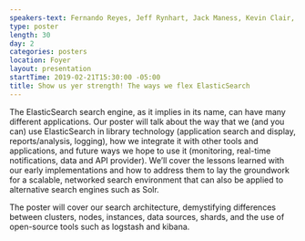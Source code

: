 ```yaml
---
speakers-text: Fernando Reyes, Jeff Rynhart, Jack Maness, Kevin Clair, Kim Pham
type: poster
length: 30
day: 2
categories: posters
location: Foyer
layout: presentation
startTime: 2019-02-21T15:30:00 -05:00
title: Show us yer strength! The ways we flex ElasticSearch
---
```

The ElasticSearch search engine, as it implies in its name, can have many different applications. Our poster will talk about the way that we (and you can) use ElasticSearch in library technology (application search and display, reports/analysis, logging), how we integrate it with other tools and applications, and future ways we hope to use it (monitoring, real-time notifications, data and API provider). We’ll cover the lessons learned with our early implementations and how to address them to lay the groundwork for a scalable, networked search environment that can also be applied to alternative search engines such as Solr.

The poster will cover our search architecture, demystifying differences between clusters, nodes, instances, data sources, shards, and the use of open-source tools such as logstash and kibana.
